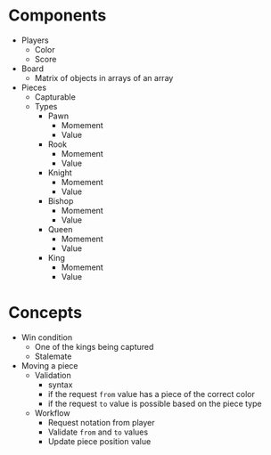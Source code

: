 # Components
- Players
    - Color
    - Score
- Board
    - Matrix of objects in arrays of an array
- Pieces
    - Capturable
    - Types
        - Pawn
            - Momement
            - Value
        - Rook
            - Momement
            - Value
        - Knight
            - Momement
            - Value
        - Bishop
            - Momement
            - Value
        - Queen
            - Momement
            - Value
        - King
            - Momement
            - Value

# Concepts
- Win condition
    - One of the kings being captured
    - Stalemate
- Moving a piece
    - Validation
        - syntax
        - if the request `from` value has a piece of the correct color
        - if the request `to` value is possible based on the piece type
    - Workflow
        - Request notation from player
        - Validate `from` and `to` values
        - Update piece position value
